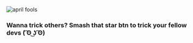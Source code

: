 <img src="https://66.media.tumblr.com/0e518940118838b88ce3d0de35d73e1d/tumblr_onno4ft2yJ1r5zq6ao3_250.gifv" alt="april fools"/>

### Wanna trick others? Smash that star btn to trick your fellow devs ( ͡ʘ ͜ʖ ͡ʘ)
